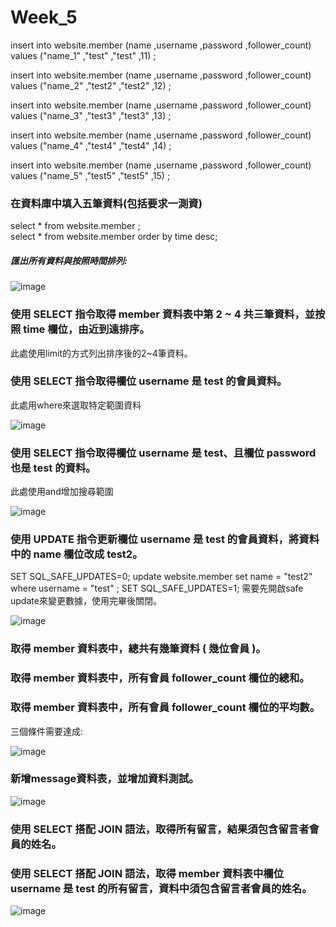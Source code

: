 <h1> Week_5 </h1>


insert into website.member (name ,username ,password ,follower_count) values ("name_1" ,"test" ,"test" ,11) ;  
  
insert into website.member (name ,username ,password ,follower_count) values ("name_2" ,"test2" ,"test2" ,12) ;  
  
insert into website.member (name ,username ,password ,follower_count) values ("name_3" ,"test3" ,"test3" ,13) ;  
  
insert into website.member (name ,username ,password ,follower_count) values ("name_4" ,"test4" ,"test4" ,14) ;  
  
insert into website.member (name ,username ,password ,follower_count) values ("name_5" ,"test5" ,"test5" ,15) ;  
  
<h3> 在資料庫中填入五筆資料(包括要求一測資) </h3>

select * from website.member ;  
select * from website.member order by time desc;  

<h5>匯出所有資料與按照時間排列:</h5>  

![image](https://nash15963.github.io/wehelp-assignments/week_5/img/img_2.png)

<h3>使用 SELECT 指令取得 member 資料表中第 2 ~ 4 共三筆資料，並按照 time 欄位，由近到遠排序。</h3>  
此處使用limit的方式列出排序後的2~4筆資料。

<h3>使用 SELECT 指令取得欄位 username 是 test 的會員資料。</h3>  
此處用where來選取特定範圍資料

![image](https://nash15963.github.io/wehelp-assignments/week_5/img/img_4.png)


<h3>使用 SELECT 指令取得欄位 username 是 test、且欄位 password 也是 test 的資料。</h3>  
此處使用and增加搜尋範圍

![image](https://nash15963.github.io/wehelp-assignments/week_5/img/img_5.png)


<h3>使用 UPDATE 指令更新欄位 username 是 test 的會員資料，將資料中的 name 欄位改成 test2。</h3>
SET SQL_SAFE_UPDATES=0;  
update website.member set name = "test2" where username = "test" ;  
SET SQL_SAFE_UPDATES=1;  
需要先開啟safe update來變更數據，使用完畢後關閉。  

![image](https://nash15963.github.io/wehelp-assignments/week_5/img/img_6.png)


<h3>取得 member 資料表中，總共有幾筆資料 ( 幾位會員 )。</h3>  
<h3>取得 member 資料表中，所有會員 follower_count 欄位的總和。</h3>   
<h3>取得 member 資料表中，所有會員 follower_count 欄位的平均數。</h3>   
三個條件需要達成:

![image](https://nash15963.github.io/wehelp-assignments/week_5/img/img_7.png)

<h3>新增message資料表，並增加資料測試。</h3>  

![image](https://nash15963.github.io/wehelp-assignments/week_5/img/img_8.png)


<h3>使用 SELECT 搭配 JOIN 語法，取得所有留言，結果須包含留言者會員的姓名。</h3>  
<h3>使用 SELECT 搭配 JOIN 語法，取得 member 資料表中欄位 username 是 test 的所有留言，資料中須包含留言者會員的姓名。</h3>  

![image](https://nash15963.github.io/wehelp-assignments/week_5/img/img_9.png)






